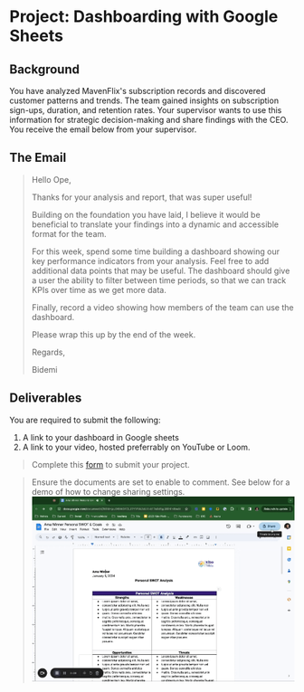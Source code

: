 # Project: Dashboarding with Google Sheets

## Background

You have analyzed MavenFlix's subscription records and discovered customer patterns and trends. The team gained insights on subscription sign-ups, duration, and retention rates. Your supervisor wants to use this information for strategic decision-making and share findings with the CEO. You receive the email below from your supervisor. 

## The Email
> Hello Ope,
> 
> Thanks for your analysis and report, that was super useful!
>
> Building on the foundation you have laid, I believe it would be beneficial to translate your findings into a dynamic and accessible format for the team.
>
> For this week, spend some time building a dashboard showing our key performance indicators from your analysis. Feel free to add additional data points that may be useful. The dashboard should give a user the ability to filter between time periods, so that we can track KPIs over time as we get more data. 
>
>Finally, record a video showing how members of the team can use the dashboard.
>
> Please wrap this up by the end of the week.
> 
> Regards,
> 
> Bidemi


## Deliverables

You are required to submit the following:

1. A link to your dashboard in Google sheets
2. A link to your video, hosted preferrably on YouTube or Loom.

> Complete this [form](https://airtable.com/appdi1dZ5NJo3ryDG/pagYtUGRbtNcz6nrP/form) to submit your project.

> Ensure the documents are set to enable to comment. See below for a demo of how to change sharing settings. 
     ![Document Sharing](docs-commenting.gif)
